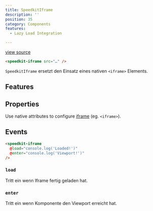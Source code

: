 ```yaml
---
title: SpeedkitIframe
description: ''
position: 35
category: Components
features:
  - Lazy Load Integration

---
```


[view source](https://github.com/GrabarzUndPartner/nuxt-speedkit/blob/main/lib/components/SpeedkitIframe.vue)

```html
<speedkit-iframe src="…" />
```

`SpeedkitIframe` ersetzt den Einsatz eines nativen `<iframe>` Elements.

## Features

<list :items="features"></list>

## Properties

Use native attributes to configure [iframe](https://www.w3schools.com/tags/tag_iframe.asp) (eg. `<iframe>`).
## Events

```html
<speedkit-iframe 
  @load="console.log('Loaded!')" 
  @enter="console.log('Viewport!')" 
/>
```

### `load`

Tritt ein wenn Iframe fertig geladen hat.

### `enter`

Tritt ein wenn Komponente den Viewport erreicht hat.

